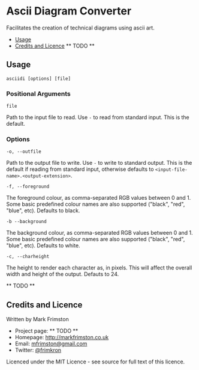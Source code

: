 Ascii Diagram Converter
=======================

Facilitates the creation of technical diagrams using ascii art.

* [Usage](#usage)
* [Credits and Licence](#credits-and-licence)
** TODO **

Usage
-----

`asciidi [options] [file]`

### Positional Arguments

`file`

Path to the input file to read. Use `-` to read from standard input. This is 
the default.

### Options

`-o, --outfile`

Path to the output file to write. Use `-` to write to standard output. This is 
the default if reading from standard input, otherwise defaults to 
`<input-file-name>.<output-extension>`.

`-f, --foreground`

The foreground colour, as comma-separated RGB values between 0 and 1. Some 
basic predefined colour names are also supported ("black", "red", "blue", etc).
Defaults to black.

`-b --background`

The background colour, as comma-separated RGB values between 0 and 1. Some
basic predefined colour names are also supported ("black", "red", "blue", etc).
Defaults to white.

`-c, --charheight`

The height to render each character as, in pixels. This will affect the overall
width and height of the output. Defauts to 24.

** TODO **

Credits and Licence
-------------------

Written by Mark Frimston

* Project page: ** TODO **
* Homepage: <http://markfrimston.co.uk>
* Email: <mfrimston@gmail.com>
* Twitter: [@frimkron](http://twitter.com/frimkron)

Licenced under the MIT Licence - see source for full text of this licence.
